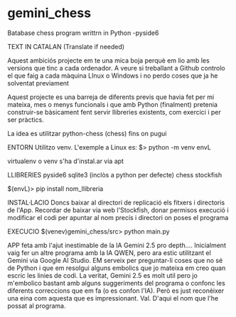 # gemini_chess
Batabase chess program writtrn in Python -pyside6

TEXT IN CATALAN (Translate if needed)

Aquest ambiciós projecte em te una mica boja perquè em lio amb les versions que tinc a cada ordenador.
A veure si treballant a Github controlo el que faig a cada màquina LInux o Windows i no perdo coses que 
ja he solventat previament

Aquest projecte es una barreja de diferents previs que havia fet per mi mateixa, mes o menys funcionals
i que amb Python (finalment) pretenia construir-se bàsicament fent servir llibreries existents, com
exercici i per ser pràctics.

La idea es utilitzar python-chess (chess) fins on pugui

ENTORN
Utilitzo venv. L'exemple a Linux es:
$> python -m venv envL

virtualenv o venv s'ha d'instal.ar via apt

LLIBRERIES
pyside6
sqlite3 (inclòs a python per defecte)
chess
stockfish

$(envL)> pip install nom_llibreria

INSTAL·LACIO
Doncs baixar al directori de replicació els fitxers i directoris de l'App.
Recordar de baixar via web l'Stockfish, donar permisos execució i modificar el codi per apuntar
al nom precís i directori on poses el programa

EXECUCIO
$(venev)gemini_chess/src> python main.py

APP feta amb l'ajut inestimable de la IA Gemini 2.5 pro depth.... Inicialment vaig fer un altre
programa amb la IA QWEN, pero ara estic utilitzant el Gemini via Google AI Studio.
EM serveix per preguntar-li coses que no sé de Python i que em resolgui alguns embolics que jo
mateixa em creo quan escric les linies de codi.
La veritat, Gemini 2.5 es molt util pero jo m'embolico bastant amb alguns suggeriments del programa o confonc les
diferents correccions que em fa (o es confon l'IA). Però es just reconèixer una eina com aquesta
que es impressionant.
Val. D'aqui el nom que l'he possat al programa.






